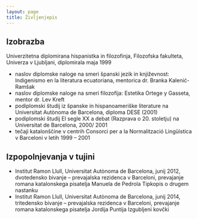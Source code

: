 ```yaml
---
layout: page
title: Življenjepis
---
```


## Izobrazba 
<p class="message">
Univerzitetna diplomirana hispanistka in filozofinja, Filozofska fakulteta, Univerza v Ljubljani, diplomirala maja 1999
</p>

* naslov diplomske naloge na smeri španski jezik in književnost: Indigenismo en la literatura ecuatoriana, mentorica dr. Branka Kalenić-Ramšak
* naslov diplomske naloge na smeri filozofija: Estetika Ortege y Gasseta, mentor dr. Lev Kreft
* podiplomski študij iz španske in hispanoameriške literature na Universitat Autònoma de Barcelona, diploma DESE (2001)
* podiplomski študij El segle XX a debat (Razprava o 20. stoletju) na Universitat de Barcelona, 2000/ 2001
* tečaji katalonščine v centrih Consorci per a la Normalització Lingüística v Barceloni v letih 1999 – 2001 

## Izpopolnjevanja v tujini

* Institut Ramon Llull, Universitat Autònoma de Barcelona, junij 2012, dvotedensko bivanje – prevajalska rezidenca v Barceloni, prevajanje romana katalonskega pisatelja Manuela de Pedrola Tipkopis o drugem nastanku
* Institut Ramon Llull, Universitat Autònoma de Barcelona, junij 2014, tritedensko bivanje – prevajalska rezidenca v Barceloni, prevajanje romana katalonskega pisatelja Jordija Puntija Izgubljeni kovčki 
